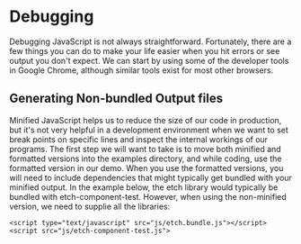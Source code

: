 # Debugging

Debugging JavaScript is not always straightforward.  Fortunately, there are a few things you can do to make your life easier when you hit errors or see output you don't expect.  We can start by using some of the developer tools in Google Chrome, although similar tools exist for most other browsers.

## Generating Non-bundled Output files

Minified JavaScript helps us to reduce the size of our code in production, but it's not very helpful in a development environment when we want to set break points on specific lines and inspect the internal workings of our programs.  The first step we will want to take is to move both minified and formatted versions into the examples directory, and while coding, use the formatted version in our demo.  When you use the formatted versions, you will need to include dependencies that might typically get bundled with your minified output.  In the example below, the etch library would typically be bundled with etch-component-test.  However, when using the non-minified version, we need to supplie all the libraries:

```
<script type="text/javascript" src="js/etch.bundle.js"></script>
<script src="js/etch-component-test.js">
```
